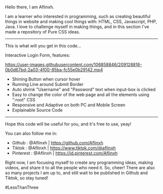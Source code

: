 Hello there, I am Aflinxh.

I am a learner who interested in programming, such as creating beautiful things in website and making cool things with: HTML, CSS, Javascript, PHP, Java.
I love to challenge myself in making things, and in this section I've made a repository of Pure CSS ideas.

---

This is what will you get in this code...

Interactive Login Form, features:

https://user-images.githubusercontent.com/106858846/209128816-0b0d67bd-2a03-4f00-85ba-fc55e0b29142.mp4

- Shining Button when cursor hover
- Running Line around Submit Border
- Auto shrink "Username" and "Password" text when input-box is clicked
- Easy to change the color of the web page and all the elements using ":root" CSS
- Responsive and Adaptive on both PC and Mobile Screen
- Explainable Source Code

---

Hope this code will be useful for you, and it's free to use, yeay!

You can also follow me in:

- Github : @Aflinxh | https://github.com/Aflinxh
- Tiktok : @Aflinxh | https://www.tiktok.com/@aflinxh
- Pinterest : @Aflinxh | https://id.pinterest.com/Aflinxh

Right now, I am focusing myself to create any programming ideas, making videos, and share it to all the people who need it. So, cheer!
There are also so many projects I am up to, and still wait to be published in Github and Tiktok, so stay tuned!

#LessThanThree
